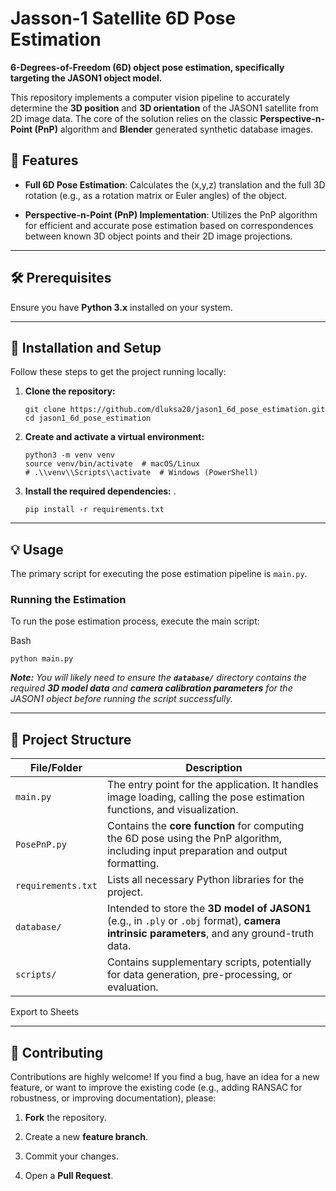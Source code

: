 # Jasson-1 Satellite 6D Pose Estimation

**6-Degrees-of-Freedom (6D) object pose estimation, specifically targeting the JASON1 object model.**

This repository implements a computer vision pipeline to accurately determine the **3D position** and **3D orientation** of the JASON1 satellite from 2D image data. The core of the solution relies on the classic **Perspective-n-Point (PnP)** algorithm and **Blender** generated synthetic database images.

## 🌟 Features

-   **Full 6D Pose Estimation**: Calculates the (x,y,z) translation and the full 3D rotation (e.g., as a rotation matrix or Euler angles) of the object.

-   **Perspective-n-Point (PnP) Implementation**: Utilizes the PnP algorithm for efficient and accurate pose estimation based on correspondences between known 3D object points and their 2D image projections.

---

## 🛠️ Prerequisites

Ensure you have **Python 3.x** installed on your system.

---

## 🚀 Installation and Setup

Follow these steps to get the project running locally:

1.  **Clone the repository:**

    ```
    git clone https://github.com/dluksa20/jason1_6d_pose_estimation.git
    cd jason1_6d_pose_estimation
    ```

2.  **Create and activate a virtual environment:**

    ```
    python3 -m venv venv
    source venv/bin/activate  # macOS/Linux
    # .\\venv\\Scripts\\activate  # Windows (PowerShell)
    ```

3.  **Install the required dependencies:** .
    ```
    pip install -r requirements.txt
    ```


---

## 💡 Usage

The primary script for executing the pose estimation pipeline is `main.py`.

### Running the Estimation

To run the pose estimation process, execute the main script:

Bash

```
python main.py
```

**_Note:_** _You will likely need to ensure the **`database/`** directory contains the required **3D model data** and **camera calibration parameters** for the JASON1 object before running the script successfully._

---

## 📂 Project Structure

| File/Folder | Description |
| --- | --- |
| `main.py` | The entry point for the application. It handles image loading, calling the pose estimation functions, and visualization. |
| `PosePnP.py` | Contains the **core function** for computing the 6D pose using the PnP algorithm, including input preparation and output formatting. |
| `requirements.txt` | Lists all necessary Python libraries for the project. |
| `database/` | Intended to store the **3D model of JASON1** (e.g., in `.ply` or `.obj` format), **camera intrinsic parameters**, and any ground-truth data. |
| `scripts/` | Contains supplementary scripts, potentially for data generation, pre-processing, or evaluation. |

Export to Sheets

---

## 🤝 Contributing

Contributions are highly welcome! If you find a bug, have an idea for a new feature, or want to improve the existing code (e.g., adding RANSAC for robustness, or improving documentation), please:

1.  **Fork** the repository.

2.  Create a new **feature branch**.

3.  Commit your changes.

4.  Open a **Pull Request**.
